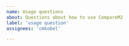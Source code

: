 ```yaml
---
name: Usage questions
about: Questions about how to use CompareM2
label: 'usage question'
assignees: 'cmkobel'

---
```

